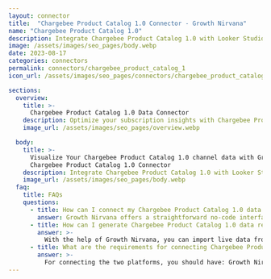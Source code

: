 ```yaml
---
layout: connector
title:  "Chargebee Product Catalog 1.0 Connector - Growth Nirvana"
name: "Chargebee Product Catalog 1.0"
description: Integrate Chargebee Product Catalog 1.0 with Looker Studio for comprehensive subscription analytics that guide your growth strategies.
image: /assets/images/seo_pages/body.webp
date: 2023-08-17
categories: connectors
permalink: connectors/chargebee_product_catalog_1
icon_url: /assets/images/seo_pages/connectors/chargebee_product_catalog_1

sections:
  overview:
    title: >-
      Chargebee Product Catalog 1.0 Data Connector
    description: Optimize your subscription insights with Chargebee Product Catalog 1.0 integration. Seamlessly merge product and subscription data from Chargebee with Looker Studio's analytical capabilities, unlocking insights that drive pricing strategies, customer experiences, and growth.
    image_url: /assets/images/seo_pages/overview.webp

  body:
    title: >-
      Visualize Your Chargebee Product Catalog 1.0 channel data with Growth Nirvana's
      Chargebee Product Catalog 1.0 Connector
    description: Integrate Chargebee Product Catalog 1.0 with Looker Studio for comprehensive subscription analytics that guide your growth strategies.
    image_url: /assets/images/seo_pages/body.webp
  faq:
    title: FAQs
    questions:
      - title: How can I connect my Chargebee Product Catalog 1.0 data to Google Data Studio/Looker Studio?
        answer: Growth Nirvana offers a straightforward no-code interface to connect to Chargebee Product Catalog 1.0 data sources.
      - title: How can I generate Chargebee Product Catalog 1.0 data reports in Looker Studio?
        answer: >-
          With the help of Growth Nirvana, you can import live data from Chargebee Product Catalog 1.0 into Looker Studio. These data can be viewed in charts, tables, and dashboards to generate branded reports that can be shared instantly.
      - title: What are the requirements for connecting Chargebee Product Catalog 1.0 and Looker Studio?
        answer: >-
          For connecting the two platforms, you should have: Growth Nirvana Account and Chargebee Product Catalog 1.0 Ads Account
---
```

